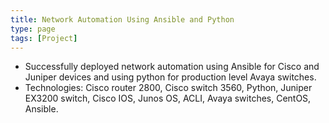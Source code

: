 ```yaml
---
title: Network Automation Using Ansible and Python
type: page
tags: [Project]
---
```


- Successfully deployed network automation using Ansible for Cisco and Juniper
devices and using python for production level Avaya switches. 
- Technologies: Cisco router 2800, Cisco switch 3560, Python, Juniper EX3200
switch, Cisco IOS, Junos OS, ACLI, Avaya switches, CentOS, Ansible.
